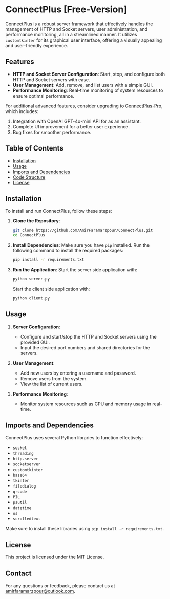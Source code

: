 # ConnectPlus [Free-Version]

ConnectPlus is a robust server framework that effectively handles the management of HTTP and Socket servers, user administration, and performance monitoring, all in a streamlined manner. It utilizes `customtkinter` for its graphical user interface, offering a visually appealing and user-friendly experience.
## Features
- **HTTP and Socket Server Configuration**: Start, stop, and configure both HTTP and Socket servers with ease.
- **User Management**: Add, remove, and list users with a simple GUI.
- **Performance Monitoring**: Real-time monitoring of system resources to ensure optimal performance.

For additional advanced features, consider upgrading to [ConnectPlus-Pro](https://github.com/AmirFaramarzpour/ConnectPlus-Pro.git), which includes:
1. Integration with OpenAI GPT-4o-mini API for as an assistant.
2. Complete UI improvement for a better user experience.
3. Bug fixes for smoother performance.

## Table of Contents
- [Installation](#installation)
- [Usage](#usage)
- [Imports and Dependencies](#imports-and-dependencies)
- [Code Structure](#code-structure)
- [License](#license)

## Installation
To install and run ConnectPlus, follow these steps:

1. **Clone the Repository**:
    ```bash
    git clone https://github.com/AmirFaramarzpour/ConnectPlus.git
    cd ConnectPlus
    ```

2. **Install Dependencies**:
    Make sure you have `pip` installed. Run the following command to install the required packages:
    ```bash
    pip install -r requirements.txt
    ```

3. **Run the Application**:
    Start the server side application with:
    ```bash
    python server.py
    ```
   Start the client side application with:
    ```bash
    python client.py
    ```

## Usage
1. **Server Configuration**:
    - Configure and start/stop the HTTP and Socket servers using the provided GUI.
    - Input the desired port numbers and shared directories for the servers.

2. **User Management**:
    - Add new users by entering a username and password.
    - Remove users from the system.
    - View the list of current users.

3. **Performance Monitoring**:
    - Monitor system resources such as CPU and memory usage in real-time.

## Imports and Dependencies
ConnectPlus uses several Python libraries to function effectively:
- `socket`
- `threading`
- `http.server`
- `socketserver`
- `customtkinter`
- `base64`
- `tkinter`
- `filedialog`
- `qrcode`
- `PIL`
- `psutil`
- `datetime`
- `os`
- `scrolledtext`

Make sure to install these libraries using `pip install -r requirements.txt`.

## License
This project is licensed under the MIT License.

## Contact
For any questions or feedback, please contact us at amirfaramarzpour@outlook.com.
